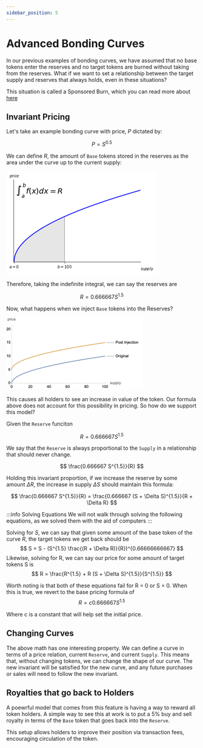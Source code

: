 ```yaml
---
sidebar_position: 5
---
```


# Advanced Bonding Curves

In our previous examples of bonding curves, we have assumed that no base tokens enter the reserves and no target tokens are burned without taking from the reserves. What if we want to set a relationship between the target supply and reserves that always holds, even in these situations?

This situation is called a Sponsored Burn, which you can read more about [here](https://avsa.medium.com/sponsored-burning-for-tcr-c0ab08eef9d4)

## Invariant Pricing

Let's take an example bonding curve with price, $P$ dictated by:

$$
P = S^{0.5}
$$

We can define $R$, the amount of `Base` tokens stored in the reserves as the area under the curve up to the current supply:

![Visualization](./visualization.png)

Therefore, taking the indefinite integral, we can say the reserves are

$$
	R = 0.666667 S^{1.5}
$$

Now, what happens when we inject `Base` tokens into the Reserves?

![Reserve Injection](./injection.png)

This causes all holders to see an increase in value of the token. Our formula above does not account for this possibility in pricing. So how do we support this model?

Given the `Reserve` funciton

$$
	R = 0.666667 S^{1.5}
$$

We say that the `Reserve` is always proportional to the `Supply` in a relationship that should never change.

$$
\frac{0.666667 S^{1.5}}{R}
$$

Holding this invariant proportion, if we increase the reserve by some amount $\Delta R$, the increase in supply $\Delta S$ should maintain this formula:

$$
\frac{0.666667 S^{1.5}}{R} = \frac{0.666667 (S + \Delta S)^{1.5}}{R + \Delta R}
$$

:::info Solving Equations
We will not walk through solving the following equations, as we solved them with the aid of computers
:::

Solving for $S$, we can say that given some amount of the base token of the curve $R$, the target tokens we get back should be
$$	
  S = S - (S^{1.5} \frac{(R + \Delta R)}{R})^{0.66666666667}
$$
Likewise, solving for R, we can say our price for some amount of target tokens  S is
$$
  R = \frac{R^{1.5} + R (S + \Delta S)^{1.5}}{S^{1.5}}
$$

Worth noting is that both of these equations fail for R = 0 or S = 0. When this is true, we revert to the base pricing formula of
$$
	R = c 0.666667 S^{1.5}
$$

Where c is a constant that will help set the initial price.

## Changing Curves

The above math has one interesting property. We can define a curve in terms of a price relation, current `Reserve`, and current `Supply`. This means that, without changing tokens, we can change the shape of our curve. The new invariant will be satisfied for the new curve, and any future purchases or sales will need to follow the new invariant.

## Royalties that go back to Holders

A poewrful model that comes from this feature is having a way to reward all token holders. A simple way to see this at work is to put a 5% buy and sell royalty in terms of the `Base` token that goes back into the `Reserve`.

This setup allows holders to improve their position via transaction fees, encouraging circulation of the token.

